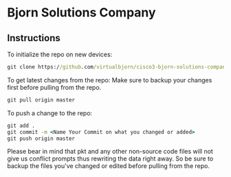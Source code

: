 # Bjorn Solutions Company
## Instructions
To initialize the repo on new devices:
```cmd
git clone https://github.com/virtualbjorn/cisco3-bjorn-solutions-company.git
```
To get latest changes from the repo:
Make sure to backup your changes first before pulling from the repo.
```cmd
git pull origin master
```
To push a change to the repo:
```cmd
git add .
git commit -m <Name Your Commit on what you changed or added>
git push origin master
```

Please bear in mind that pkt and any other non-source code files will not give us conflict prompts thus rewriting the data right away. So be sure to backup the files you've changed or edited before pulling from the repo.
